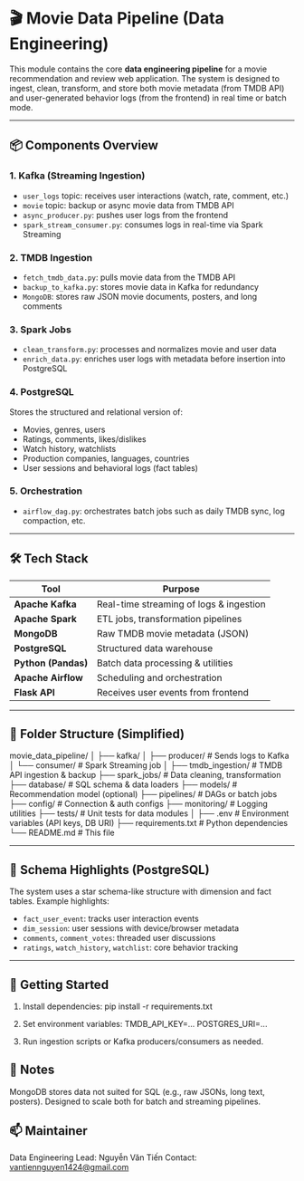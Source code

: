 # 🎬 Movie Data Pipeline (Data Engineering)

This module contains the core **data engineering pipeline** for a movie recommendation and review web application. The system is designed to ingest, clean, transform, and store both movie metadata (from TMDB API) and user-generated behavior logs (from the frontend) in real time or batch mode.

---

## 📦 Components Overview

### 1. **Kafka** (Streaming Ingestion)
- `user_logs` topic: receives user interactions (watch, rate, comment, etc.)
- `movie` topic: backup or async movie data from TMDB API
- `async_producer.py`: pushes user logs from the frontend
- `spark_stream_consumer.py`: consumes logs in real-time via Spark Streaming

### 2. **TMDB Ingestion**
- `fetch_tmdb_data.py`: pulls movie data from the TMDB API
- `backup_to_kafka.py`: stores movie data in Kafka for redundancy
- `MongoDB`: stores raw JSON movie documents, posters, and long comments

### 3. **Spark Jobs**
- `clean_transform.py`: processes and normalizes movie and user data
- `enrich_data.py`: enriches user logs with metadata before insertion into PostgreSQL

### 4. **PostgreSQL**
Stores the structured and relational version of:
- Movies, genres, users
- Ratings, comments, likes/dislikes
- Watch history, watchlists
- Production companies, languages, countries
- User sessions and behavioral logs (fact tables)

### 5. **Orchestration**
- `airflow_dag.py`: orchestrates batch jobs such as daily TMDB sync, log compaction, etc.

---

## 🛠 Tech Stack

| Tool        | Purpose                                  |
|-------------|------------------------------------------|
| **Apache Kafka**     | Real-time streaming of logs & ingestion |
| **Apache Spark**     | ETL jobs, transformation pipelines    |
| **MongoDB**          | Raw TMDB movie metadata (JSON)       |
| **PostgreSQL**       | Structured data warehouse             |
| **Python (Pandas)**  | Batch data processing & utilities     |
| **Apache Airflow**   | Scheduling and orchestration          |
| **Flask API**        | Receives user events from frontend    |

---

## 📁 Folder Structure (Simplified)
movie_data_pipeline/
│
├── kafka/
│ ├── producer/ # Sends logs to Kafka
│ └── consumer/ # Spark Streaming job
│
├── tmdb_ingestion/ # TMDB API ingestion & backup
├── spark_jobs/ # Data cleaning, transformation
├── database/ # SQL schema & data loaders
├── models/ # Recommendation model (optional)
├── pipelines/ # DAGs or batch jobs
├── config/ # Connection & auth configs
├── monitoring/ # Logging utilities
├── tests/ # Unit tests for data modules
│
├── .env # Environment variables (API keys, DB URI)
├── requirements.txt # Python dependencies
└── README.md # This file


---

## 🧠 Schema Highlights (PostgreSQL)

The system uses a star schema-like structure with dimension and fact tables. Example highlights:

- `fact_user_event`: tracks user interaction events
- `dim_session`: user sessions with device/browser metadata
- `comments`, `comment_votes`: threaded user discussions
- `ratings`, `watch_history`, `watchlist`: core behavior tracking

---

## 🚀 Getting Started

1. Install dependencies:
   pip install -r requirements.txt

2. Set environment variables:
    TMDB_API_KEY=...
    POSTGRES_URI=...

3. Run ingestion scripts or Kafka producers/consumers as needed.

## 📌 Notes

MongoDB stores data not suited for SQL (e.g., raw JSONs, long text, posters).
Designed to scale both for batch and streaming pipelines.

## 📫 Maintainer
Data Engineering Lead: Nguyễn Văn Tiến
Contact: vantiennguyen1424@gmail.com